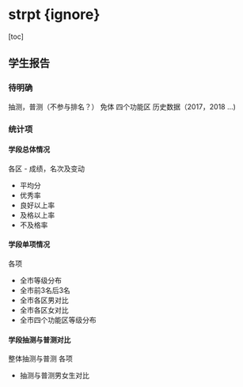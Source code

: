 # strpt {ignore}

[toc]

## 学生报告

### 待明确

抽测，普测（不参与排名？）
免体
四个功能区
历史数据（2017，2018 ...)

### 统计项

#### 学段总体情况

各区 - 成绩，名次及变动

- 平均分
- 优秀率
- 良好以上率
- 及格以上率
- 不及格率

#### 学段单项情况

各项

- 全市等级分布
- 全市前3名后3名
- 全市各区男对比
- 全市各区女对比
- 全市四个功能区等级分布

#### 学段抽测与普测对比

整体抽测与普测
各项

- 抽测与普测男女生对比